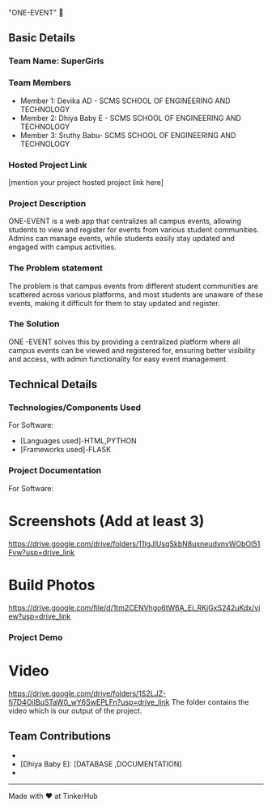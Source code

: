 "ONE-EVENT" 🎯


## Basic Details
### Team Name: SuperGirls


### Team Members
- Member 1: Devika AD - SCMS SCHOOL OF ENGINEERING AND TECHNOLOGY
- Member 2: Dhiya Baby E - SCMS SCHOOL OF ENGINEERING AND TECHNOLOGY
- Member 3: Sruthy Babu- SCMS SCHOOL OF ENGINEERING AND TECHNOLOGY

### Hosted Project Link
[mention your project hosted project link here]

### Project Description
ONE-EVENT is a web app that centralizes all campus events, allowing students to view and register for events from various student communities. Admins can manage events, while students easily stay updated and engaged with campus activities.

### The Problem statement
The problem is that campus events from different student communities are scattered across various platforms, and most students are unaware of these events, making it difficult for them to stay updated and register. 

### The Solution
ONE -EVENT solves this by providing a centralized platform where all campus events can be viewed and registered for, ensuring better visibility and access, with admin functionality for easy event management.

## Technical Details
### Technologies/Components Used
For Software:
- [Languages used]-HTML,PYTHON
- [Frameworks used]-FLASK





### Project Documentation
For Software:

# Screenshots (Add at least 3)
https://drive.google.com/drive/folders/11lgJlUsqSkbN8uxneudvnvWObOI51Fvw?usp=drive_link

# Build Photos
https://drive.google.com/file/d/1tm2CENVhgo6tW6A_Ei_RKjGxS242uKdx/view?usp=drive_link


### Project Demo
# Video
https://drive.google.com/drive/folders/1S2LJZ-fj7D4OiIBuSTaW0_wY6SwEPLFn?usp=drive_link
The folder contains the video which is our output of the project.

## Team Contributions
- [Devika AD]: [Frontend]
- [Dhiya Baby E]: [DATABASE ,DOCUMENTATION]
- [Sruthy Babu]: [Backend]

---
Made with ❤️ at TinkerHub
